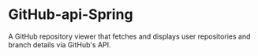 # GitHub-api-Spring
A GitHub repository viewer that fetches and displays user repositories and branch details via GitHub's API.
